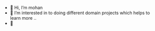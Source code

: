 - 👋 Hi, I’m mohan  
- 👀 I’m interested in  to doing different domain projects which helps to learn more .. 
- 🌱 

<!---
mohan-ml-hub/mohan-ml-hub is a ✨ special ✨ repository because its `README.md` (this file) appears on your GitHub profile.
You can click the Preview link to take a look at your changes.
--->
